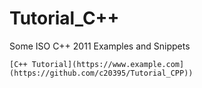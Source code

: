 # Tutorial_C++
Some ISO C++ 2011 Examples and Snippets

 	[C++ Tutorial](https://www.example.com](https://github.com/c20395/Tutorial_CPP))
